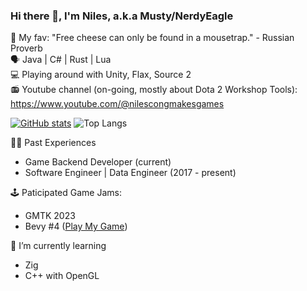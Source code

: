 ### Hi there 👋, I'm Niles, a.k.a Musty/NerdyEagle  
💬 My fav: "Free cheese can only be found in a mousetrap." - Russian Proverb  
🗣️ Java | C# | Rust | Lua  
💻 Playing around with Unity, Flax, Source 2  
📻 Youtube channel (on-going, mostly about Dota 2 Workshop Tools): https://www.youtube.com/@nilescongmakesgames  

[![GitHub stats](https://github-readme-stats.vercel.app/api?username=MinhCT&count_private=true&show_icons=true&theme=solarized-dark&include_all_commits=true)](https://github.com/anuraghazra/github-readme-stats)
![Top Langs](https://github-readme-stats.vercel.app/api/top-langs/?username=MinhCT&layout=compact&theme=solarized-dark)

🧑‍💻 Past Experiences
- Game Backend Developer (current)
- Software Engineer | Data Engineer (2017 - present)

🕹️ Paticipated Game Jams:
- GMTK 2023
- Bevy #4 ([Play My Game](https://nerdyeagle.itch.io/antidotes))

🌱 I’m currently learning
- Zig
- C++ with OpenGL

<!--
**MinhCT/MinhCT** is a ✨ _special_ ✨ repository because its `README.md` (this file) appears on your GitHub profile.

Here are some ideas to get you started:

- 🔭 I’m currently working on ...
- 🌱 I’m currently learning ...
- 👯 I’m looking to collaborate on ...
- 🤔 I’m looking for help with ...
- 💬 Ask me about ...
- 📫 How to reach me: ...
- 😄 Pronouns: ...
- ⚡ Fun fact: ...
-->
